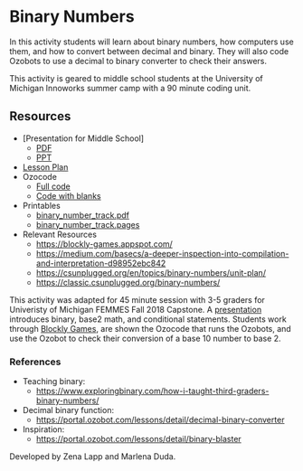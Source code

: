 # Binary Numbers

In this activity students will learn about binary numbers, how computers use them, and how to convert between decimal and binary. They will also code Ozobots to use a decimal to binary converter to check their answers. 

This activity is geared to middle school students at the University of Michigan Innoworks summer camp with a 90 minute coding unit. 

## Resources
- [Presentation for Middle School]
  - [PDF](2018-08-23_decimalBinaryConversion.pdf)
  - [PPT](2018-08-23_decimalBinaryConversion.pptx)
- [Lesson Plan](OzobotBinaryNumbers.pdf)
- Ozocode
  - [Full code](decimalBinaryConverter.ozocode)
  - [Code with blanks](decimalBinaryConverter_Blanks.ozocode)
- Printables
  - [binary_number_track.pdf](binary_number_track.pdf)
  - [binary_number_track.pages](binary_number_track.pages)
- Relevant Resources
  - https://blockly-games.appspot.com/
  - https://medium.com/basecs/a-deeper-inspection-into-compilation-and-interpretation-d98952ebc842
  - https://csunplugged.org/en/topics/binary-numbers/unit-plan/
  - https://classic.csunplugged.org/binary-numbers/
  
This activity was adapted for 45 minute session with 3-5 graders for Univeristy of Michigan FEMMES Fall 2018 Capstone. A [presentation](2018-11-10_decimalBinaryConversion.pptx) introduces binary, base2 math, and conditional statements. Students work through [Blockly Games](https://blockly-games.appspot.com/maze?lang=en), are shown the Ozocode that runs the Ozobots, and use the Ozobot to check their conversion of a base 10 number to base 2.
  
### References
- Teaching binary:
  - https://www.exploringbinary.com/how-i-taught-third-graders-binary-numbers/
- Decimal binary function:
  - https://portal.ozobot.com/lessons/detail/decimal-binary-converter
- Inspiration:
  - https://portal.ozobot.com/lessons/detail/binary-blaster

Developed by Zena Lapp and Marlena Duda.
